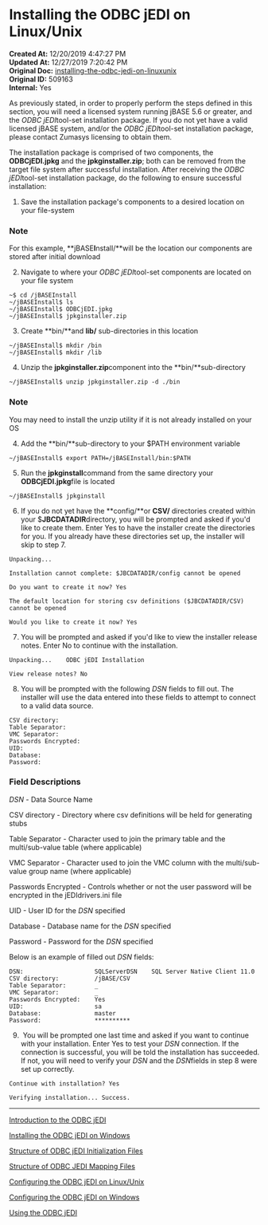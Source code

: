 # Installing the ODBC jEDI on Linux/Unix

**Created At:** 12/20/2019 4:47:27 PM  
**Updated At:** 12/27/2019 7:20:42 PM  
**Original Doc:** [installing-the-odbc-jedi-on-linuxunix](https://docs.jbase.com/installing-the-odbc-jedi-on-linuxunix)  
**Original ID:** 509163  
**Internal:** Yes  


As previously stated, in order to properly perform the steps defined in this section, you will need a licensed system running jBASE 5.6 or greater, and the *ODBC* *jEDI*tool-set installation package. If you do not yet have a valid licensed jBASE system, and/or the *ODBC* *jEDI*tool-set installation package, please contact Zumasys licensing to obtain them.

The installation package is comprised of two components, the **ODBCjEDI.jpkg** and the **jpkginstaller.zip**; both can be removed from the target file system after successful installation. After receiving the *ODBC* *jEDI*tool-set installation package, do the following to ensure successful installation:

1. Save the installation package's components to a desired location on your file-system

### Note

For this example, **jBASE****I****nstall/**will be the location our components are stored after initial download

2. Navigate to where your *ODBC* *jEDI*tool-set components are located on your file system

```
~$ cd /jBASEInstall
~/jBASEInstall$ ls
~/jBASEInstall$ ODBCjEDI.jpkg
~/jBASEInstall$ jpkginstaller.zip
```

3. Create **bin/**and **lib/** sub-directories in this location

```
~/jBASEInstall$ mkdir /bin
~/jBASEInstall$ mkdir /lib
```

4. Unzip the **jpkginstaller.zip**component into the **bin/**sub-directory

```
~/jBASEInstall$ unzip jpkginstaller.zip -d ./bin
```

### Note

You may need to install the unzip utility if it is not already installed on your OS

4. Add the **bin/**sub-directory to your $PATH environment variable

```
~/jBASEInstall$ export PATH=/jBASEInstall/bin:$PATH
```

5. Run the **jpkginstall**command from the same directory your **ODBCjEDI.jpkg**file is located

```
~/jBASEInstall$ jpkginstall
```

6. If you do not yet have the **config/**or **CSV/** directories created within your $**JBCDATADIR**directory, you will be prompted and asked if you'd like to create them. Enter Yes to have the installer create the directories for you. If you already have these directories set up, the installer will skip to step 7.

```
Unpacking...

Installation cannot complete: $JBCDATADIR/config cannot be opened

Do you want to create it now? Yes

The default location for storing csv definitions ($JBCDATADIR/CSV) cannot be opened

Would you like to create it now? Yes
```

7. You will be prompted and asked if you'd like to view the installer release notes. Enter No to continue with the installation.

```
Unpacking...    ODBC jEDI Installation

View release notes? No
```

8. You will be prompted with the following *DSN* fields to fill out. The installer will use the data entered into these fields to attempt to connect to a valid data source.

```
CSV directory:
Table Separator:
VMC Separator:
Passwords Encrypted:
UID:
Database:
Password:
```

### Field Descriptions

*DSN* - Data Source Name

CSV directory - Directory where csv definitions will be held for generating stubs

Table Separator - Character used to join the primary table and the multi/sub-value table (where applicable)

VMC Separator - Character used to join the VMC column with the multi/sub-value group name (where applicable)

Passwords Encrypted - Controls whether or not the user password will be encrypted in the jEDIdrivers.ini file

UID - User ID for the *DSN* specified

Database - Database name for the *DSN* specified

Password - Password for the *DSN* specified

Below is an example of filled out *DSN* fields:

```
DSN:                    SQLServerDSN    SQL Server Native Client 11.0
CSV directory:          /jBASE/CSV  
Table Separator:        _
VMC Separator:          _  
Passwords Encrypted:    Yes
UID:                    sa
Database:               master 
Password:               ********** 
```

9.  You will be prompted one last time and asked if you want to continue with your installation. Enter Yes to test your *DSN* connection. If the connection is successful, you will be told the installation has succeeded. If not, you will need to verify your *DSN* and the *DSN*fields in step 8 were set up correctly.

```
Continue with installation? Yes

Verifying installation... Success.
```

----------------------------------------------------------------------------------------------------------------------------

[Introduction to the ODBC jEDI](./../introduction-to-the-odbc-jedi)

[Installing the ODBC jEDI on Windows](./../installing-the-odbc-jedi-on-windows)

[Structure of ODBC jEDI Initialization Files](./../structure-of-odbc-jedi-initialization-files)

[Structure of ODBC JEDI Mapping Files](./../structure-of-odbc-jedi-mapping-files)

[Configuring the ODBC jEDI on Linux/Unix](./../configuring-the-odbc-jedi-on-linux&unix)

[Configuring the ODBC jEDI on Windows](./../configuring-the-odbc-jedi-on-windows)

[Using the ODBC jEDI](./../using-the-odbc-jedi)
